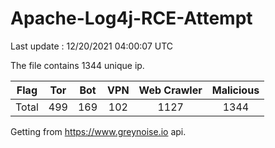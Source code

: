 
# Apache-Log4j-RCE-Attempt

Last update : 12/20/2021 04:00:07 UTC

The file contains 1344 unique ip.

| Flag | Tor | Bot | VPN | Web Crawler | Malicious |
| :-:  | :-: | :-: | :-: | :-:         | :-:       |
| Total| 499  | 169  | 102  | 1127          | 1344        |

Getting from https://www.greynoise.io api.